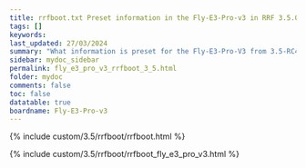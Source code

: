 ```yaml
---
title: rrfboot.txt Preset information in the Fly-E3-Pro-v3 in RRF 3.5.0 Onwards
tags: []
keywords: 
last_updated: 27/03/2024
summary: "What information is preset for the Fly-E3-Pro-V3 from 3.5-RC4"
sidebar: mydoc_sidebar
permalink: fly_e3_pro_v3_rrfboot_3_5.html
folder: mydoc
comments: false
toc: false
datatable: true
boardname: Fly-E3-Pro-v3
---
```


{% include custom/3.5/rrfboot/rrfboot.html %}

{% include custom/3.5/rrfboot/rrfboot_fly_e3_pro_v3.html %}
